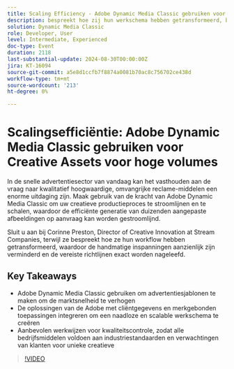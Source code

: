 ```yaml
---
title: Scaling Efficiency - Adobe Dynamic Media Classic gebruiken voor Creative Assets voor hoge volumes
description: bespreekt hoe zij hun werkschema hebben getransformeerd, beduidend verminderend handeninspanning, en het verzekeren nauwkeurige naleving van vereiste richtlijnen.## Zeer belangrijke Takeaways die Adobe Dynamic Media Classic gebruiken om advertentiesjablonen te creëren om snelheid te verhogen aan marktIntegratie van de oplossingen van de Adobe met cliëntgegevens en merkgebonden toepassingen om een naadloze en scalable werkschema te creëren Beste praktijken voor kwaliteitscontrole, die alle activa verzekeren aan industriestandaarden en cliëntverwachtingen voor unieke creatieve verzekeren
solution: Dynamic Media Classic
role: Developer, User
level: Intermediate, Experienced
doc-type: Event
duration: 2118
last-substantial-update: 2024-08-30T00:00:00Z
jira: KT-16094
source-git-commit: a5e8d1ccfb7f8874a0081b70ac8c756702ce438d
workflow-type: tm+mt
source-wordcount: '213'
ht-degree: 0%

---
```



# Scalingsefficiëntie: Adobe Dynamic Media Classic gebruiken voor Creative Assets voor hoge volumes

In de snelle advertentiesector van vandaag kan het vasthouden aan de vraag naar kwalitatief hoogwaardige, omvangrijke reclame-middelen een enorme uitdaging zijn. Maak gebruik van de kracht van Adobe Dynamic Media Classic om uw creatieve productieproces te stroomlijnen en te schalen, waardoor de efficiënte generatie van duizenden aangepaste afbeeldingen op aanvraag kan worden gestroomlijnd.

Sluit u aan bij Corinne Preston, Director of Creative Innovation at Stream Companies, terwijl ze bespreekt hoe ze hun workflow hebben getransformeerd, waardoor de handmatige inspanningen aanzienlijk zijn verminderd en de vereiste richtlijnen exact worden nageleefd.

## Key Takeaways

* Adobe Dynamic Media Classic gebruiken om advertentiesjablonen te maken om de marktsnelheid te verhogen
* De oplossingen van de Adobe met cliëntgegevens en merkgebonden toepassingen integreren om een naadloze en scalable werkschema te creëren
* Aanbevolen werkwijzen voor kwaliteitscontrole, zodat alle bedrijfsmiddelen voldoen aan industriestandaarden en verwachtingen van klanten voor unieke creatieve

>[!VIDEO](https://video.tv.adobe.com/v/3433167/?learn=on)
